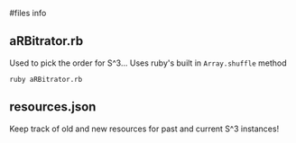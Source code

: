 #files info

## aRBitrator.rb

Used to pick the order for S^3...
Uses ruby's built in `Array.shuffle` method

`ruby aRBitrator.rb`

## resources.json

Keep track of old and new resources for past and current S^3 instances!
